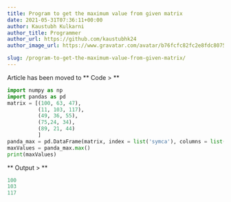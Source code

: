 ```yaml
---
title: Program to get the maximum value from given matrix
date: 2021-05-31T07:36:11+00:00
author: Kaustubh Kulkarni
author_title: Programmer
author_url: https://github.com/kaustubhk24
author_image_url: https://www.gravatar.com/avatar/b76fcfc82fc2e8fdc8075636f1735f61?s=200

slug: /program-to-get-the-maximum-value-from-given-matrix/
---
```

Article has been moved to
** Code > **

```python title="file.py"
import numpy as np
import pandas as pd
matrix = [(100, 63, 47),
          (11, 103, 117),
          (49, 36, 55),
          (75,24, 34),
          (89, 21, 44)
          ]
panda_max = pd.DataFrame(matrix, index = list('symca'), columns = list('psk'))
maxValues = panda_max.max()
print(maxValues)
```

** Output > **

```python title="Output"
100
103
117
```